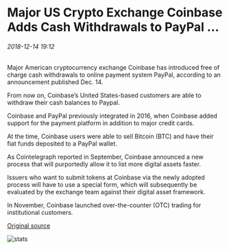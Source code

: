 # Major US Crypto Exchange Coinbase Adds Cash Withdrawals to PayPal ...

###### 2018-12-14 19:12

Major American cryptocurrency exchange Coinbase has introduced free of charge cash withdrawals to online payment system PayPal, according to an announcement published Dec. 14.

From now on, Coinbase’s United States-based customers are able to withdraw their cash balances to Paypal.

Coinbase and PayPal previously integrated in 2016, when Coinbase added support for the payment platform in addition to major credit cards.

At the time, Coinbase users were able to sell Bitcoin (BTC) and have their fiat funds deposited to a PayPal wallet.

As Cointelegraph reported in September, Coinbase announced a new process that will purportedly allow it to list more digital assets faster.

Issuers who want to submit tokens at Coinbase via the newly adopted process will have to use a special form, which will subsequently be evaluated by the exchange team against their digital asset framework.

In November, Coinbase launched over-the-counter (OTC) trading for institutional customers.

[Original source](https://cointelegraph.com/news/major-us-crypto-exchange-coinbase-adds-cash-withdrawals-to-paypal)

![stats](https://c.statcounter.com/11760860/0/a89fa40b/1/ "stats")